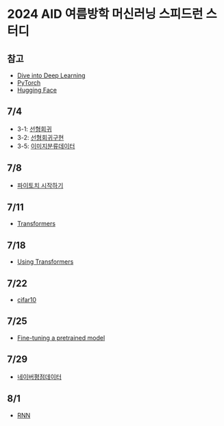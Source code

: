 # 2024 AID 여름방학 머신러닝 스피드런 스터디 <br/>
## 참고 
- [Dive into Deep Learning](https://d2l.ai/)
- [PyTorch](https://tutorials.pytorch.kr/beginner/basics/intro.html)
- [Hugging Face](https://huggingface.co/)

## 7/4
- 3-1: [선형회귀](https://velog.io/@soheean1370/Dive-into-Deep-Learning-%EC%84%A0%ED%98%95%ED%9A%8C%EA%B7%80)
- 3-2: [선형회귀구현](https://velog.io/@soheean1370/Dive-into-Deep-Learning-%EC%84%A0%ED%98%95%ED%9A%8C%EA%B7%80-%EA%B5%AC%ED%98%84)
- 3-5: [이미지분류데이터](https://velog.io/@soheean1370/Dive-into-Deep-Learning-%EC%9D%B4%EB%AF%B8%EC%A7%80-%EB%B6%84%EB%A5%98-%EB%8D%B0%EC%9D%B4%ED%84%B0)

## 7/8
- [파이토치 시작하기](https://velog.io/@soheean1370/%ED%8C%8C%EC%9D%B4%ED%86%A0%EC%B9%98-%EA%B8%B0%EB%B3%B8-%EC%9D%B5%ED%9E%88%EA%B8%B0)

## 7/11
- [Transformers](https://velog.io/@soheean1370/TRANSFORMERMODELS)

## 7/18
- [Using Transformers](https://velog.io/@soheean1370/USING-TRANSFORMERS)

## 7/22
- [cifar10](https://velog.io/@soheean1370/cifar10-my9b4eok)

## 7/25
- [Fine-tuning a pretrained model](https://velog.io/@soheean1370/FINE-TUNING-A-PRETRAINED-MODEL)

## 7/29
- [네이버평점데이터](https://velog.io/@soheean1370/%EB%84%A4%EC%9D%B4%EB%B2%84-%EC%98%81%ED%99%94-%ED%8F%89%EC%A0%90-%EB%8D%B0%EC%9D%B4%ED%84%B0-%ED%95%99%EC%8A%B5)

## 8/1 
- [RNN](https://velog.io/@soheean1370/RNN)
